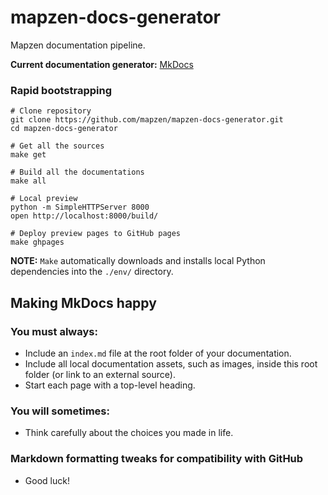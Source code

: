 # mapzen-docs-generator

Mapzen documentation pipeline.

**Current documentation generator:** [MkDocs](http://www.mkdocs.org/)

### Rapid bootstrapping

```shell
# Clone repository
git clone https://github.com/mapzen/mapzen-docs-generator.git
cd mapzen-docs-generator

# Get all the sources
make get

# Build all the documentations
make all

# Local preview
python -m SimpleHTTPServer 8000
open http://localhost:8000/build/

# Deploy preview pages to GitHub pages
make ghpages
```

**NOTE:** `Make` automatically downloads and installs local Python dependencies into the `./env/` directory.

## Making MkDocs happy

### You must always:

- Include an `index.md` file at the root folder of your documentation.
- Include all local documentation assets, such as images, inside this root folder (or link to an external source).
- Start each page with a top-level heading.

### You will sometimes:

- Think carefully about the choices you made in life.

### Markdown formatting tweaks for compatibility with GitHub

- Good luck!
